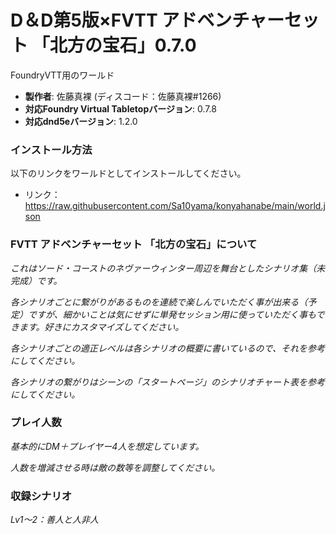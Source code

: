 # D＆D第5版×FVTT アドベンチャーセット 「北方の宝石」0.7.0

FoundryVTT用のワールド

* **製作者**: 佐藤真裸 (ディスコード：佐藤真裸#1266)
* **対応Foundry Virtual Tabletopバージョン**: 0.7.8
* **対応dnd5eバージョン**: 1.2.0

### インストール方法

以下のリンクをワールドとしてインストールしてください。

* リンク：https://raw.githubusercontent.com/Sa10yama/konyahanabe/main/world.json

### FVTT アドベンチャーセット 「北方の宝石」について
*これはソード・コーストのネヴァーウィンター周辺を舞台としたシナリオ集（未完成）です。*

*各シナリオごとに繋がりがあるものを連続で楽しんでいただく事が出来る（予定）ですが、細かいことは気にせずに単発セッション用に使っていただく事もできます。好きにカスタマイズしてください。*

*各シナリオごとの適正レベルは各シナリオの概要に書いているので、それを参考にしてください。*

*各シナリオの繋がりはシーンの「スタートページ」のシナリオチャート表を参考にしてください。*

### プレイ人数
*基本的にDM＋プレイヤー4人を想定しています。*

*人数を増減させる時は敵の数等を調整してください。*


### 収録シナリオ
*Lv1～2：善人と人非人*
